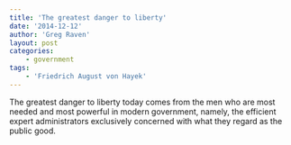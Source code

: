```yaml
---
title: 'The greatest danger to liberty'
date: '2014-12-12'
author: 'Greg Raven'
layout: post
categories:
    - government
tags:
    - 'Friedrich August von Hayek'
---
```


The greatest danger to liberty today comes from the men who are most needed and most powerful in modern government, namely, the efficient expert administrators exclusively concerned with what they regard as the public good.